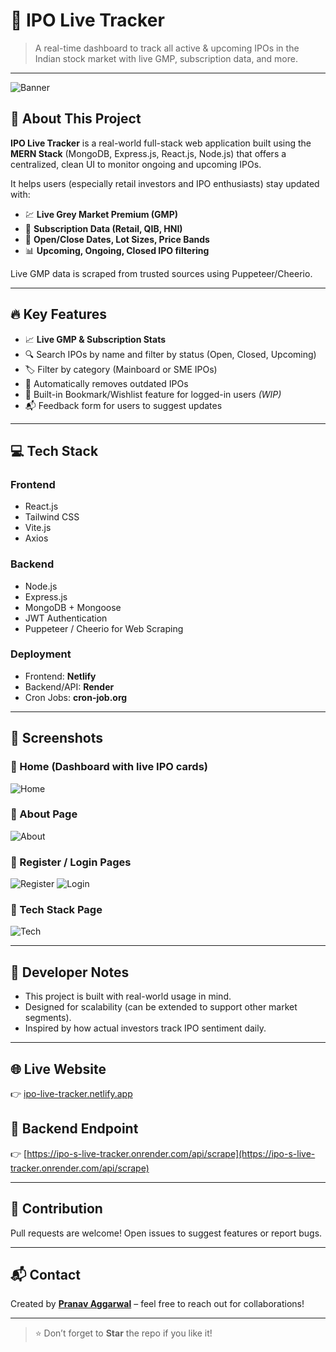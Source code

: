 # 🚀 IPO Live Tracker

> A real-time dashboard to track all active & upcoming IPOs in the Indian stock market with live GMP, subscription data, and more.

---

![Banner](<img width="1919" height="948" alt="image" src="https://github.com/user-attachments/assets/b0043d61-8ad1-4dbd-94da-d0cfb7ae8e80" />)

## 📌 About This Project
**IPO Live Tracker** is a real-world full-stack web application built using the **MERN Stack** (MongoDB, Express.js, React.js, Node.js) that offers a centralized, clean UI to monitor ongoing and upcoming IPOs.

It helps users (especially retail investors and IPO enthusiasts) stay updated with:
- 💹 **Live Grey Market Premium (GMP)**
- 🧾 **Subscription Data (Retail, QIB, HNI)**
- 📅 **Open/Close Dates, Lot Sizes, Price Bands**
- 📊 **Upcoming, Ongoing, Closed IPO filtering**

Live GMP data is scraped from trusted sources using Puppeteer/Cheerio.

---

## 🔥 Key Features

- 📈 **Live GMP & Subscription Stats**
- 🔍 Search IPOs by name and filter by status (Open, Closed, Upcoming)
- 🏷️ Filter by category (Mainboard or SME IPOs)
- 📂 Automatically removes outdated IPOs
- 🧠 Built-in Bookmark/Wishlist feature for logged-in users *(WIP)*
- 📬 Feedback form for users to suggest updates

---

## 💻 Tech Stack

### Frontend
- React.js
- Tailwind CSS
- Vite.js
- Axios

### Backend
- Node.js
- Express.js
- MongoDB + Mongoose
- JWT Authentication
- Puppeteer / Cheerio for Web Scraping

### Deployment
- Frontend: **Netlify**
- Backend/API: **Render**
- Cron Jobs: **cron-job.org**

---

## 📸 Screenshots

### 🔹 Home (Dashboard with live IPO cards)
![Home](screenshots/home.png)

### 🔹 About Page
![About](screenshots/about.png)

### 🔹 Register / Login Pages
![Register](screenshots/register.png)
![Login](screenshots/login.png)

### 🔹 Tech Stack Page
![Tech](screenshots/techstack.png)

---

## 🧠 Developer Notes

- This project is built with real-world usage in mind.
- Designed for scalability (can be extended to support other market segments).
- Inspired by how actual investors track IPO sentiment daily.

---

## 🌐 Live Website
👉 [ipo-live-tracker.netlify.app](https://ipo-live-tracker.netlify.app)

## 📁 Backend Endpoint
👉 [https://ipo-s-live-tracker.onrender.com/api/scrape](https://ipo-s-live-tracker.onrender.com/api/scrape)

---

## 🤝 Contribution
Pull requests are welcome! Open issues to suggest features or report bugs.

---

## 📬 Contact
Created by [**Pranav Aggarwal**](https://www.linkedin.com/in/pranav-aggarwal04) – feel free to reach out for collaborations!

---

> ⭐ Don’t forget to **Star** the repo if you like it!
